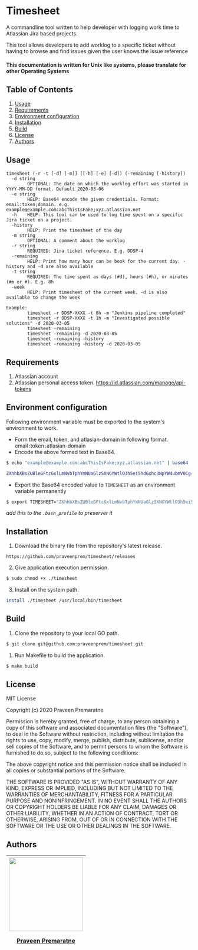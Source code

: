 # Timesheet

A commandline tool written to help developer with logging work time to Atlassian Jira based projects.

This tool allows developers to add worklog to a specific ticket without having to browse and find issues
given the user knows the issue reference

#### This documentation is written for Unix like systems, please translate for other Operating Systems

## Table of Contents

1. [Usage](#usage)
2. [Requirements](#requirements)
3. [Environment configuration](#environment-configuration)
4. [Installation](#installation)
5. [Build](#build)
6. [License](#license)
7. [Authors](#authors)

## Usage
```
timesheet (-r -t [-d] [-m]] [[-h] [-e] [-d]) (-remaining [-history])
  -d string
        OPTIONAL: The date on which the worklog effort was started in YYYY-MM-DD format. Default 2020-03-06
  -e string
        HELP: Base64 encode the given credentials. Format: email:token;domain. e.g. example@example.com:abcThisIsFake;xyz.atlassian.net
  -h    HELP: This tool can be used to log time spent on a specific Jira ticket on a project.
  -history
        HELP: Print the timesheet of the day
  -m string
        OPTIONAL: A comment about the worklog
  -r string
        REQUIRED: Jira ticket reference. E.g. DDSP-4
  -remaining
        HELP: Print how many hour can be book for the current day. -history and -d are also available
  -t string
        REQUIRED: The time spent as days (#d), hours (#h), or minutes (#m or #). E.g. 8h
  -week
    	HELP: Print timesheet of the current week. -d is also available to change the week

Example:
        timesheet -r DDSP-XXXX -t 8h -m "Jenkins pipeline completed"
        timesheet -r DDSP-XXXX -t 1h -m "Investigated possible solutions" -d 2020-03-05
        timesheet -remaining
        timesheet -remaining -d 2020-03-05
        timesheet -remaining -history
        timesheet -remaining -history -d 2020-03-05
```

## Requirements
1. Atlassian account
1. Atlassian personal access token. https://id.atlassian.com/manage/api-tokens

## Environment configuration
Following environment variable must be exported to the system's environment to work.

* Form the email, token, and atlasian-domain in following format. email`:`token`;`atlasian-domain
* Encode the above formed text in Base64.
```bash
$ echo "example@example.com:abcThisIsFake;xyz.atlassian.net" | base64

ZXhhbXBsZUBleGFtcGxlLmNvbTphYmNUaGlzSXNGYWtlO3h5ei5hdGxhc3NpYW4ubmV0Cg==
```
* Export the Base64 encoded value to `TIMESHEET` as an environment variable permanently
```bash
$ export TIMESHEET="ZXhhbXBsZUBleGFtcGxlLmNvbTphYmNUaGlzSXNGYWtlO3h5ei5hdGxhc3NpYW4ubmV0Cg=="
```
_add this to the `.bash_profile` to preserver it_
 
## Installation

1. Download the binary file from the repository's latest release.
```
https://github.com/praveenprem/timesheet/releases
```

2. Give application execution permission.
```bash
$ sudo chmod +x ./timesheet
```

3. Install on the system path.
```bash
install ./timesheet /usr/local/bin/timesheet
```

## Build

1. Clone the repository to your local GO path.
```bash
$ git clone git@github.com:praveenprem/timesheet.git
```

1. Run Makefile to build the application.
```bash
$ make build
```

## License

MIT License

Copyright (c) 2020 Praveen Premaratne

Permission is hereby granted, free of charge, to any person obtaining a copy
of this software and associated documentation files (the "Software"), to deal
in the Software without restriction, including without limitation the rights
to use, copy, modify, merge, publish, distribute, sublicense, and/or sell
copies of the Software, and to permit persons to whom the Software is
furnished to do so, subject to the following conditions:

The above copyright notice and this permission notice shall be included in all
copies or substantial portions of the Software.

THE SOFTWARE IS PROVIDED "AS IS", WITHOUT WARRANTY OF ANY KIND, EXPRESS OR
IMPLIED, INCLUDING BUT NOT LIMITED TO THE WARRANTIES OF MERCHANTABILITY,
FITNESS FOR A PARTICULAR PURPOSE AND NONINFRINGEMENT. IN NO EVENT SHALL THE
AUTHORS OR COPYRIGHT HOLDERS BE LIABLE FOR ANY CLAIM, DAMAGES OR OTHER
LIABILITY, WHETHER IN AN ACTION OF CONTRACT, TORT OR OTHERWISE, ARISING FROM,
OUT OF OR IN CONNECTION WITH THE SOFTWARE OR THE USE OR OTHER DEALINGS IN THE
SOFTWARE.

## Authors
   | <div><a href="https://github.com/praveenprem"><img width="200" src="https://avatars3.githubusercontent.com/u/23165760"/><p></p><p>Praveen Premaratne</p></a></div> |
   | :-------: |
